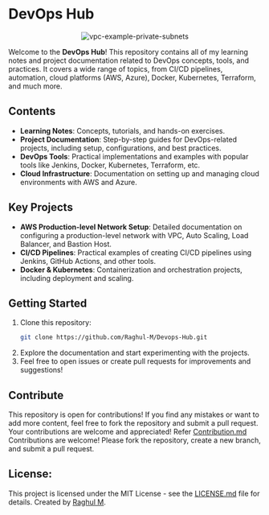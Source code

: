 

# DevOps Hub


<div align="center">
  <img src="https://github.com/user-attachments/assets/0273621a-0af7-472d-97e4-f23691017ef9" alt="vpc-example-private-subnets">
</div>


Welcome to the **DevOps Hub**! This repository contains all of my learning notes and project documentation related to DevOps concepts, tools, and practices. It covers a wide range of topics, from CI/CD pipelines, automation, cloud platforms (AWS, Azure), Docker, Kubernetes, Terraform, and much more.

## Contents

- **Learning Notes**: Concepts, tutorials, and hands-on exercises.
- **Project Documentation**: Step-by-step guides for DevOps-related projects, including setup, configurations, and best practices.
- **DevOps Tools**: Practical implementations and examples with popular tools like Jenkins, Docker, Kubernetes, Terraform, etc.
- **Cloud Infrastructure**: Documentation on setting up and managing cloud environments with AWS and Azure.

## Key Projects

- **AWS Production-level Network Setup**: Detailed documentation on configuring a production-level network with VPC, Auto Scaling, Load Balancer, and Bastion Host.
- **CI/CD Pipelines**: Practical examples of creating CI/CD pipelines using Jenkins, GitHub Actions, and other tools.
- **Docker & Kubernetes**: Containerization and orchestration projects, including deployment and scaling.

## Getting Started

1. Clone this repository:
   ```bash
   git clone https://github.com/Raghul-M/Devops-Hub.git
   ```
2. Explore the documentation and start experimenting with the projects.
3. Feel free to open issues or create pull requests for improvements and suggestions!

## Contribute

This repository is open for contributions! If you find any mistakes or want to add more content, feel free to fork the repository and submit a pull request. Your contributions are welcome and appreciated! Refer [Contribution.md](Contribution.md)
Contributions are welcome! Please fork the repository, create a new branch, and submit a pull request.

## License:
This project is licensed under the MIT License - see the [LICENSE.md](LICENSE.md) file for details.
Created by [Raghul M](https://github.com/Raghul-M).

